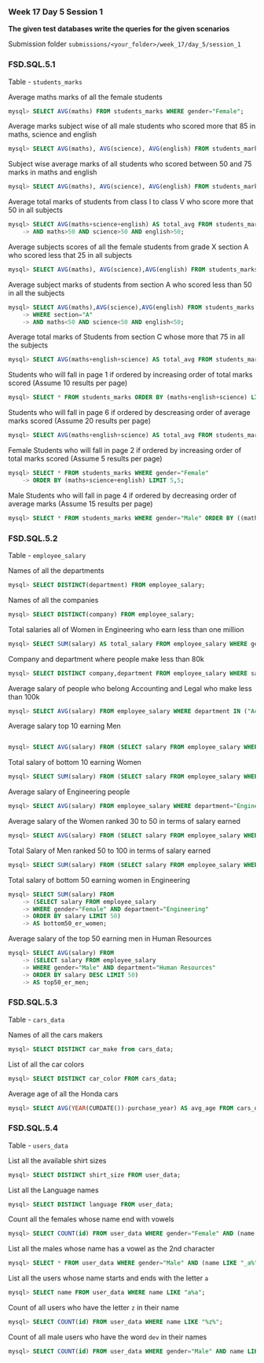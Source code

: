### Week 17 Day 5 Session 1

**The given test databases write the queries for the given scenarios**

Submission folder `submissions/<your_folder>/week_17/day_5/session_1`

### FSD.SQL.5.1

Table - `students_marks`

Average maths marks of all the female students

```sql
mysql> SELECT AVG(maths) FROM students_marks WHERE gender="Female";
```

Average marks subject wise of all male students who scored more that 85 in maths, science and english

```sql
mysql> SELECT AVG(maths), AVG(science), AVG(english) FROM students_marks WHERE gender="Male" AND maths>85 AND science>85 AND english>85;
```

Subject wise average marks of all students who scored between 50 and 75 marks in maths and english

```sql
mysql> SELECT AVG(maths), AVG(science), AVG(english) FROM students_marks WHERE maths BETWEEN 50 AND 75  AND english BETWEEN 50  AND 75;
```

Average total marks of students from class I to class V who score more that 50 in all subjects

```sql
mysql> SELECT AVG(maths+science+english) AS total_avg FROM students_marks WHERE class IN ("I","II","III","IV","V")
    -> AND maths>50 AND science>50 AND english>50;
```

Average subjects scores of all the female students from grade X section A who scored less that 25 in all subjects

```sql
mysql> SELECT AVG(maths), AVG(science),AVG(english) FROM students_marks WHERE gender="Female" AND class="X" AND section="A" AND maths>25 AND english>25 AND science>25;
```

Average subject marks of students from section A who scored less than 50 in all the subjects

```sql
mysql> SELECT AVG(maths),AVG(science),AVG(english) FROM students_marks
    -> WHERE section="A"
    -> AND maths<50 AND science<50 AND english<50;

```

Average total marks of Students from section C whose more that 75 in all the subjects

```sql
mysql> SELECT AVG(maths+english+science) AS total_avg FROM students_marks WHERE section="c"  AND maths>75 AND science>75 AND english>75;

```

Students who will fall in page 1 if ordered by increasing order of total marks scored (Assume 10 results per page)

```sql
mysql> SELECT * FROM students_marks ORDER BY (maths+english+science) LIMIT 0,10;

```

Students who will fall in page 6 if ordered by descreasing order of average marks scored (Assume 20 results per page)

```sql
mysql> SELECT AVG(maths+english+science) AS total_avg FROM students_marks WHERE section="c"  AND maths>75 AND science>75 AND english>75;

```

Female Students who will fall in page 2 if ordered by increasing order of total marks scored (Assume 5 results per page)

```sql
mysql> SELECT * FROM students_marks WHERE gender="Female"
    -> ORDER BY (maths+science+english) LIMIT 5,5;

```

Male Students who will fall in page 4 if ordered by decreasing order of average marks (Assume 15 results per page)

```sql
mysql> SELECT * FROM students_marks WHERE gender="Male" ORDER BY ((maths+science+english)/3) DESC  LIMIT 35,15;

```

### FSD.SQL.5.2

Table - `employee_salary`

Names of all the departments

```sql
mysql> SELECT DISTINCT(department) FROM employee_salary;

```

Names of all the companies

```sql
mysql> SELECT DISTINCT(company) FROM employee_salary;

```

Total salaries all of Women in Engineering who earn less than one million

```sql
mysql> SELECT SUM(salary) AS total_salary FROM employee_salary WHERE gender="Female" AND salary<1000000 AND department="Engineering";

```

Company and department where people make less than 80k

```sql
mysql> SELECT DISTINCT company,department FROM employee_salary WHERE salary<80000;

```

Average salary of people who belong Accounting and Legal who make less than 100k

```sql
mysql> SELECT AVG(salary) FROM employee_salary WHERE department IN ("Accounting","Legal") AND salary<100000;

```

Average salary top 10 earning Men

```sql

mysql> SELECT AVG(salary) FROM (SELECT salary FROM employee_salary WHERE gender="Male" ORDER BY salary DESC LIMIT 10) AS top_men_salary;


```

Total salary of bottom 10 earning Women

```sql
mysql> SELECT SUM(salary) FROM (SELECT salary FROM employee_salary WHERE gender="Female" ORDER BY salary ASC LIMIT 10) AS bottom_women_salary;


```

Average salary of Engineering people

```sql
mysql> SELECT AVG(salary) FROM employee_salary WHERE department="Engineering";

```

Average salary of the Women ranked 30 to 50 in terms of salary earned

```sql
mysql> SELECT AVG(salary) FROM (SELECT salary FROM employee_salary WHERE gender="Female" ORDER BY salary DESC LIMIT 30,20) AS women_rank_30_50;


```

Total Salary of Men ranked 50 to 100 in terms of salary earned

```sql
mysql> SELECT SUM(salary) FROM (SELECT salary FROM employee_salary WHERE gender="Male" ORDER BY salary DESC LIMIT 50,50) AS men_salary_50_100;

```

Total salary of bottom 50 earning women in Engineering

```sql
mysql> SELECT SUM(salary) FROM
    -> (SELECT salary FROM employee_salary
    -> WHERE gender="Female" AND department="Engineering"
    -> ORDER BY salary LIMIT 50)
    -> AS bottom50_er_women;

```

Average salary of the top 50 earning men in Human Resources

```sql
mysql> SELECT AVG(salary) FROM
    -> (SELECT salary FROM employee_salary
    -> WHERE gender="Male" AND department="Human Resources"
    -> ORDER BY salary DESC LIMIT 50)
    -> AS top50_er_men;

```

### FSD.SQL.5.3

Table - `cars_data`

Names of all the cars makers

```sql
mysql> SELECT DISTINCT car_make from cars_data;

```

List of all the car colors

```sql
mysql> SELECT DISTINCT car_color FROM cars_data;

```

Average age of all the Honda cars

```sql
mysql> SELECT AVG(YEAR(CURDATE())-purchase_year) AS avg_age FROM cars_data WHERE car_make="Honda";

```

### FSD.SQL.5.4

Table - `users_data`

List all the available shirt sizes

```sql
mysql> SELECT DISTINCT shirt_size FROM user_data;

```

List all the Language names

```sql
mysql> SELECT DISTINCT language FROM user_data;

```

Count all the females whose name end with vowels

```sql
mysql> SELECT COUNT(id) FROM user_data WHERE gender="Female" AND (name LIKE "%a" OR name LIKE "%e" OR name LIKE "%i" OR name LIKE "%o" OR name LIKE "%u") ;

```

List all the males whose name has a vowel as the 2nd character

```sql
mysql> SELECT * FROM user_data WHERE gender="Male" AND (name LIKE "_a%" OR name LIKE "_e%" OR name LIKE "_i%" OR name LIKE "_o%" OR name LIKE "_u%") ;

```

List all the users whose name starts and ends with the letter `a`

```sql
mysql> SELECT name FROM user_data WHERE name LIKE "a%a";

```

Count of all users who have the letter `z` in their name

```sql
mysql> SELECT COUNT(id) FROM user_data WHERE name LIKE "%z%";

```

Count of all male users who have the word `dev` in their names

```sql
mysql> SELECT COUNT(id) FROM user_data WHERE gender="Male" AND name LIKE "%dev%";

```
